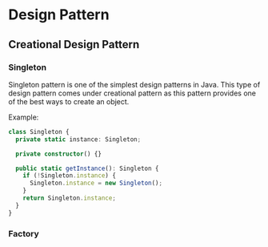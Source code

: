 # Design Pattern

## Creational Design Pattern

### Singleton

Singleton pattern is one of the simplest design patterns in Java. This type of design pattern comes under creational pattern as this pattern provides one of the best ways to create an object.

Example:
```ts
class Singleton {
  private static instance: Singleton;

  private constructor() {}

  public static getInstance(): Singleton {
    if (!Singleton.instance) {
      Singleton.instance = new Singleton();
    }
    return Singleton.instance;
  }
}

```

### Factory
